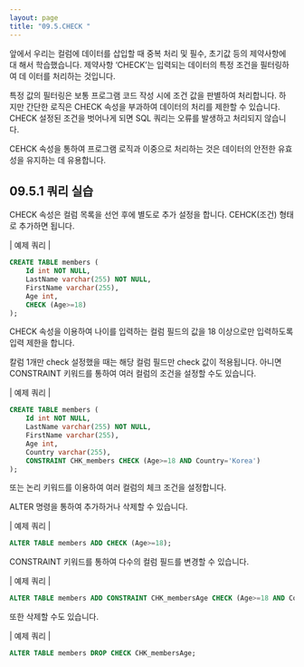 ```yaml
---
layout: page
title: "09.5.CHECK "
--- 
```

앞에서 우리는 컬럼에 데이터를 삽입할 때 중복 처리 및 필수, 초기값 등의 제약사항에 대 해서 학습했습니다. 제약사항 ‘CHECK’는 입력되는 데이터의 특정 조건을 필터링하여 데 이터를 처리하는 것입니다.  

특정 값의 필터링은 보통 프로그램 코드 작성 시에 조건 값을 판별하여 처리합니다. 하 지만 간단한 로직은 CHECK 속성을 부과하여 데이터의 처리를 제한할 수 있습니다. CHECK 설정된 조건을 벗어나게 되면 SQL 쿼리는 오류를 발생하고 처리되지 않습니다.  

CEHCK 속성을 통하여 프로그램 로직과 이중으로 처리하는 것은 데이터의 안전한 유효 성을 유지하는 데 유용합니다.  

## 09.5.1 쿼리 실습 
CHECK 속성은 컬럼 목록을 선언 후에 별도로 추가 설정을 합니다. CEHCK(조건) 형태 로 추가하면 됩니다.  

| 예제 쿼리 | 
```sql
CREATE TABLE members (
    Id int NOT NULL,
    LastName varchar(255) NOT NULL,
    FirstName varchar(255),
    Age int,
    CHECK (Age>=18)
);

```

CHECK 속성을 이용하여 나이를 입력하는 컬럼 필드의 값을 18 이상으로만 입력하도록 입력 제한을 합니다.  

칼럼 1개만 check 설정했을 때는 해당 컬럼 필드만 check 값이 적용됩니다. 아니면 CONSTRAINT 키워드를 통하여 여러 컬럼의 조건을 설정할 수도 있습니다.  

| 예제 쿼리 | 
```sql
CREATE TABLE members (
    Id int NOT NULL,
    LastName varchar(255) NOT NULL,
    FirstName varchar(255),
    Age int,
    Country varchar(255),
    CONSTRAINT CHK_members CHECK (Age>=18 AND Country='Korea')
);

```

또는 논리 키워드를 이용하여 여러 컬럼의 체크 조건을 설정합니다.  

ALTER 명령을 통하여 추가하거나 삭제할 수 있습니다.  

| 예제 쿼리 | 
```sql
ALTER TABLE members ADD CHECK (Age>=18); 
```

CONSTRAINT 키워드를 통하여 다수의 컬럼 필드를 변경할 수 있습니다.  

| 예제 쿼리 | 
```sql
ALTER TABLE members ADD CONSTRAINT CHK_membersAge CHECK (Age>=18 AND Country='Korea'); 
```

또한 삭제할 수도 있습니다.  

| 예제 쿼리 | 
```sql
ALTER TABLE members DROP CHECK CHK_membersAge; 
```